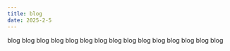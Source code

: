 ```yaml
---
title: blog
date: 2025-2-5
---
```

blog blog blog blog blog blog blog blog blog blog blog blog blog blog blog
